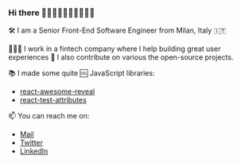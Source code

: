 ### Hi there 👋🏻👋🏼👋🏽👋🏾👋🏿

<!--
**dennismorello/dennismorello** is a ✨ _special_ ✨ repository because its `README.md` (this file) appears on your GitHub profile.

Here are some ideas to get you started:

- 🔭 I’m currently working on ...
- 🌱 I’m currently learning ...
- 👯 I’m looking to collaborate on ...
- 🤔 I’m looking for help with ...
- 💬 Ask me about ...
- 📫 How to reach me: ...
- 😄 Pronouns: ...
- ⚡ Fun fact: ...
-->

🛠 I am a Senior Front-End Software Engineer from Milan, Italy 🇮🇹

👨🏻‍💻 I work in a fintech company where I help building great user experiences 🌈 I also contribute on various the open-source projects.

📚 I made some quite 🆒 JavaScript libraries:
  - [react-awesome-reveal](https://github.com/morellodev/react-awesome-reveal)
  - [react-test-attributes](https://github.com/morellodev/react-test-attributes)
 
📫 You can reach me on:
- [Mail](mailto:dennis@morello.dev)
- [Twitter](https://twitter.com/morellodev)
- [LinkedIn](https://linkedin.com/in/dennismorello)
